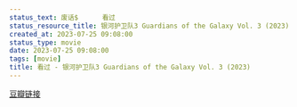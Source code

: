 ```yaml
---
status_text: 废话$      看过
status_resource_title: 银河护卫队3 Guardians of the Galaxy Vol. 3‎ (2023)
created_at: 2023-07-25 09:08:00
status_type: movie
date: 2023-07-25 09:08:00
tags: [movie]
title: 看过 - 银河护卫队3 Guardians of the Galaxy Vol. 3‎ (2023)
---
```

[豆瓣链接](https://movie.douban.com/subject/26258779/)

